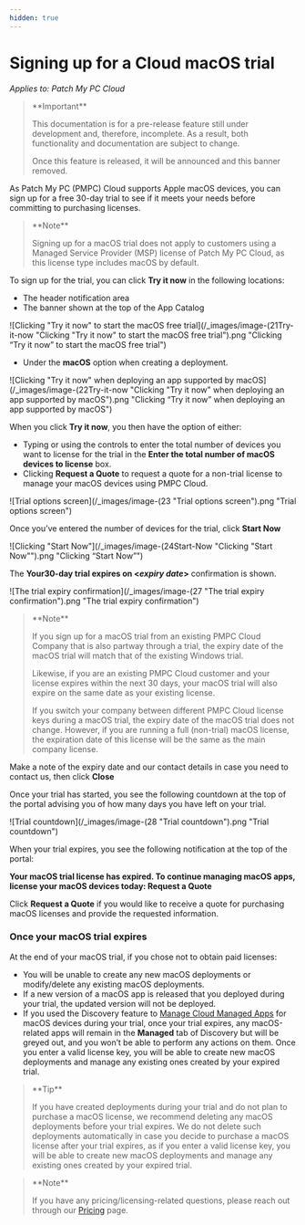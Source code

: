 ```yaml
---
hidden: true
---
```


# Signing up for a Cloud macOS trial

_Applies to: Patch My PC Cloud_

<blockquote class="wp-block-quote">
<p>**Important**</p>
<p>This documentation is for a pre-release feature still under development and, therefore, incomplete. As a result, both functionality and documentation are subject to change.</p>
<p>Once this feature is released, it will be announced and this banner removed.</p>
</blockquote>

As Patch My PC (PMPC) Cloud supports Apple macOS devices, you can sign up for a free 30-day trial to see if it meets your needs before committing to purchasing licenses.

<blockquote class="wp-block-quote">
<p>**Note**</p>
<p>Signing up for a macOS trial does not apply to customers using a Managed Service Provider (MSP) license of Patch My PC Cloud, as this license type includes macOS by default.</p>
</blockquote>

To sign up for the trial, you can click **Try it now** in the following locations:

* The header notification area
* The banner shown at the top of the App Catalog

![Clicking "Try it now" to start the macOS free trial](/_images/image-(21Try-it-now "Clicking \"Try it now\" to start the macOS free trial").png "Clicking “Try it now” to start the macOS free trial")

* Under the **macOS** option when creating a deployment.

![Clicking "Try it now" when deploying an app supported by macOS](/_images/image-(22Try-it-now "Clicking \"Try it now\" when deploying an app supported by macOS").png "Clicking “Try it now” when deploying an app supported by macOS")

When you click **Try it now**, you then have the option of either:

* Typing or using the controls to enter the total number of devices you want to license for the trial in the **Enter the total number of macOS devices to license** box.
* Clicking **Request a Quote** to request a quote for a non-trial license to manage your macOS devices using PMPC Cloud.

![Trial options screen](/_images/image-(23 "Trial options screen").png "Trial options screen")

Once you’ve entered the number of devices for the trial, click **Start Now**

![Clicking "Start Now"](/_images/image-(24Start-Now "Clicking \"Start Now\"").png "Clicking “Start Now”")

The **Your30-day trial expires on <**_**expiry date**_**>** confirmation is shown.

![The trial expiry confirmation](/_images/image-(27 "The trial expiry confirmation").png "The trial expiry confirmation")

<blockquote class="wp-block-quote">
<p>**Note**</p>
<p>If you sign up for a macOS trial from an existing PMPC Cloud Company that is also partway through a trial, the expiry date of the macOS trial will match that of the existing Windows trial.</p>
<p>Likewise, if you are an existing PMPC Cloud customer and your license expires within the next 30 days, your macOS trial will also expire on the same date as your existing license.</p>
<p>If you switch your company between different PMPC Cloud license keys during a macOS trial, the expiry date of the macOS trial does not change. However, if you are running a full (non-trial) macOS license, the expiration date of this license will be the same as the main company license.</p>
</blockquote>

Make a note of the expiry date and our contact details in case you need to contact us, then click **Close**

Once your trial has started, you see the following countdown at the top of the portal advising you of how many days you have left on your trial.

![Trial countdown](/_images/image-(28 "Trial countdown").png "Trial countdown")

When your trial expires, you see the following notification at the top of the portal:

**Your macOS trial license has expired. To continue managing macOS apps, license your macOS devices today: Request a Quote**

Click **Request a Quote** if you would like to receive a quote for purchasing macOS licenses and provide the requested information.

### Once your macOS trial expires

At the end of your macOS trial, if you chose not to obtain paid licenses:

* You will be unable to create any new macOS deployments or modify/delete any existing macOS deployments.
* If a new version of a macOS app is released that you deployed during your trial, the updated version will not be deployed.
* If you used the Discovery feature to [Manage Cloud Managed Apps](../discovery-in-cloud/manage-cloud-managed-apps.md) for macOS devices during your trial, once your trial expires, any macOS-related apps will remain in the **Managed** tab of Discovery but will be greyed out, and you won’t be able to perform any actions on them. Once you enter a valid license key, you will be able to create new macOS deployments and manage any existing ones created by your expired trial.

<blockquote class="wp-block-quote">
<p>**Tip**</p>
<p>If you have created deployments during your trial and do not plan to purchase a macOS license, we recommend deleting any macOS deployments before your trial expires. We do not delete such deployments automatically in case you decide to purchase a macOS license after your trial expires, as if you enter a valid license key, you will be able to create new macOS deployments and manage any existing ones created by your expired trial.</p>
</blockquote>

<blockquote class="wp-block-quote">
<p>**Note**</p>
<p>If you have any pricing/licensing-related questions, please reach out through our <a href="https://patchmypc.com/pricing/">Pricing</a> page.</p>
</blockquote>